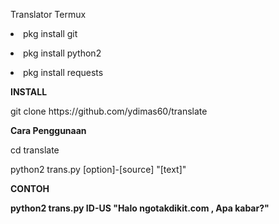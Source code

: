 Translator Termux 

<p><li>pkg install git</li></p>
<p><li>pkg install python2</li></p>
<p><li>pkg install requests</li></p>

<p><b>INSTALL</b></p>
<p>git clone https://github.com/ydimas60/translate</p>

<p><b>Cara Penggunaan</b></p>
<p>cd translate</p>
<p>python2  trans.py [option]-[source] "[text]"</p>

<p><b>CONTOH</b</p>
<p>python2  trans.py ID-US "Halo ngotakdikit.com , Apa kabar?"</p>

